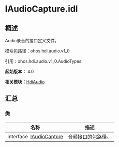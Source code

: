 # IAudioCapture.idl


## 概述

Audio录音的接口定义文件。

模块包路径：ohos.hdi.audio.v1_0

引用：ohos.hdi.audio.v1_0.AudioTypes

**起始版本：** 4.0

**相关模块：**[HdiAudio](_hdi_audio_v11.md)


## 汇总


### 类

| 名称 | 描述 | 
| -------- | -------- |
| interface&nbsp;&nbsp;[IAudioCapture](interface_i_audio_capture_v10.md) | 音频接口的包路径。  | 

